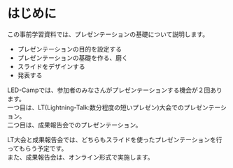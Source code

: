 # はじめに

この事前学習資料では、プレゼンテーションの基礎について説明します。

* プレゼンテーションの目的を設定する
* プレゼンテーションの基礎を作る、磨く
* スライドをデザインする
* 発表する

LED-Campでは、参加者のみなさんがプレゼンテーションする機会が２回あります。  
一つ目は、LT(Lightning-Talk:数分程度の短いプレゼン)大会でのプレゼンテーション。  
二つ目は、成果報告会でのプレゼンテーション。

LT大会と成果報告会では、どちらもスライドを使ったプレゼンテーションを行ってもらう予定です。  
また、成果報告会は、オンライン形式で実施します。